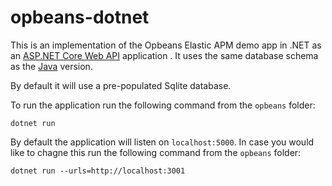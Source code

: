 # opbeans-dotnet
This is an implementation of the Opbeans Elastic APM demo app in .NET as an [ASP.NET Core Web API](https://docs.microsoft.com/en-us/aspnet/core/web-api/?view=aspnetcore-2.2) application . It uses the same
database schema as the [Java](https://github.com/elastic/opbeans-java) version.

By default it will use a pre-populated Sqlite database.

To run the application run the following command from the `opbeans` folder:

    dotnet run

By default the application will listen on `localhost:5000`. In case you would like to chagne this run the following command from the `opbeans` folder:

    dotnet run --urls=http://localhost:3001

